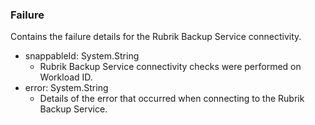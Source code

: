 ### Failure
Contains the failure details for the Rubrik Backup Service connectivity.

- snappableId: System.String
  - Rubrik Backup Service connectivity checks were performed on Workload ID.
- error: System.String
  - Details of the error that occurred when connecting to the Rubrik Backup Service.
